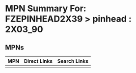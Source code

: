 



# MPN Summary For: FZEPINHEAD2X39 > pinhead : 2X03_90

## MPNs
  

|MPN|Direct Links|Search Links|
| :--- | :--- | :--- |
||||
